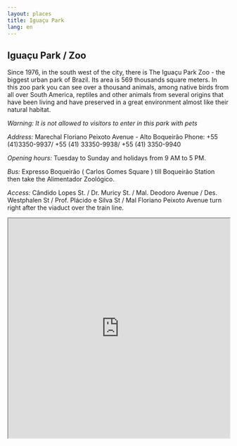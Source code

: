 ```yaml
---
layout: places
title: Iguaçu Park
lang: en
---
```


## Iguaçu Park / Zoo

Since 1976, in the south west of the city, there is The Iguaçu Park Zoo - the biggest urban park of Brazil. Its area is 569 thousands square meters. In this zoo park you can see over a thousand animals, among native birds from all over South America, reptiles and other animals from several origins that have been living and have preserved in a great environment almost like their natural habitat.

*Warning: It is not allowed to visitors to enter in this park with pets*


*Address:*
Marechal Floriano Peixoto Avenue - Alto Boqueirão
Phone: +55 (41)3350-9937/ +55 (41) 33350-9938/ +55 (41) 3350-9940

*Opening hours:*
Tuesday to Sunday and holidays from 9 AM to 5 PM.

*Bus:*
Expresso Boqueirão ( Carlos Gomes Square ) till Boqueirão Station then take the Alimentador Zoológico.

*Access:*
Cândido Lopes St. / Dr. Muricy St. / Mal. Deodoro Avenue / Des. Westphalen St / Prof. Plácido e Silva St / Mal Floriano Peixoto Avenue turn right after the viaduct over the train line.

<iframe style="width:100%; height:500px;" src="https://a.tiles.mapbox.com/v3/nolram.il4l1pk3/attribution,zoompan,zoomwheel,geocoder,share.html"></iframe>

